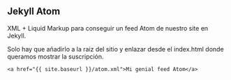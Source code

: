 ## Jekyll Atom

XML + Liquid Markup para conseguir un feed Atom de nuestro site en Jekyll. 

Solo hay que añadirlo a la raiz del sitio y enlazar desde el index.html donde queramos mostrar la suscripción.

`<a href="{{ site.baseurl }}/atom.xml">Mi genial feed Atom</a>`
